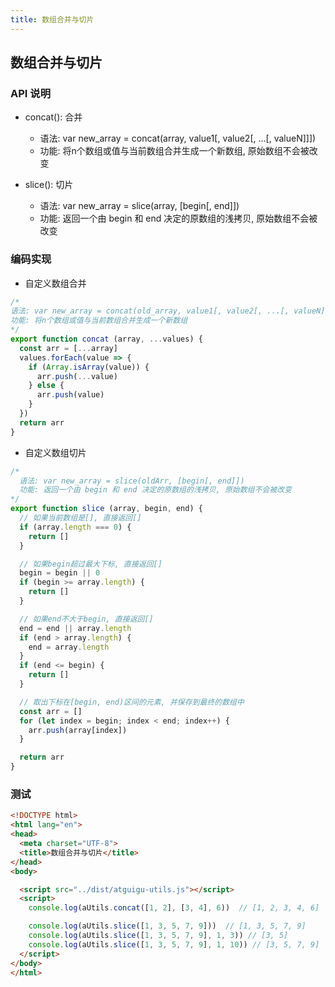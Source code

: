 ```yaml
---
title: 数组合并与切片
---
```


## 数组合并与切片

### API 说明

- concat(): 合并
  - 语法: var new_array = concat(array, value1[, value2[, ...[, valueN]]]) 
  - 功能: 将n个数组或值与当前数组合并生成一个新数组, 原始数组不会被改变 

- slice(): 切片
  - 语法: var new_array = slice(array, [begin[, end]])
  - 功能: 返回一个由 begin 和 end 决定的原数组的浅拷贝, 原始数组不会被改变

### 编码实现

- 自定义数组合并

```js
/* 
语法: var new_array = concat(old_array, value1[, value2[, ...[, valueN]]]) 
功能: 将n个数组或值与当前数组合并生成一个新数组
*/
export function concat (array, ...values) {
  const arr = [...array]
  values.forEach(value => {
    if (Array.isArray(value)) {
      arr.push(...value)
    } else {
      arr.push(value)
    }
  })
  return arr
}
```



- 自定义数组切片

```js
/* 
  语法: var new_array = slice(oldArr, [begin[, end]])
  功能: 返回一个由 begin 和 end 决定的原数组的浅拷贝, 原始数组不会被改变
*/
export function slice (array, begin, end) {
  // 如果当前数组是[], 直接返回[]
  if (array.length === 0) {
    return []
  }

  // 如果begin超过最大下标, 直接返回[]
  begin = begin || 0
  if (begin >= array.length) {
    return []
  }

  // 如果end不大于begin, 直接返回[]
  end = end || array.length
  if (end > array.length) {
    end = array.length
  }
  if (end <= begin) {
    return []
  }

  // 取出下标在[begin, end)区间的元素, 并保存到最终的数组中
  const arr = []
  for (let index = begin; index < end; index++) {
    arr.push(array[index])
  }

  return arr
}
```

### 测试

```html
<!DOCTYPE html>
<html lang="en">
<head>
  <meta charset="UTF-8">
  <title>数组合并与切片</title>
</head>
<body>

  <script src="../dist/atguigu-utils.js"></script>
  <script>
    console.log(aUtils.concat([1, 2], [3, 4], 6))  // [1, 2, 3, 4, 6]

    console.log(aUtils.slice([1, 3, 5, 7, 9]))  // [1, 3, 5, 7, 9]
    console.log(aUtils.slice([1, 3, 5, 7, 9], 1, 3)) // [3, 5]
    console.log(aUtils.slice([1, 3, 5, 7, 9], 1, 10)) // [3, 5, 7, 9]
  </script>
</body>
</html>
```

